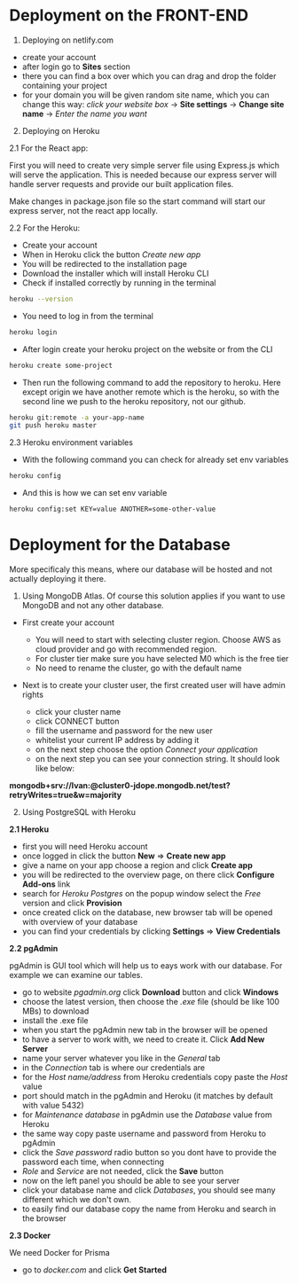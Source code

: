 # Deployment on the FRONT-END

1. Deploying on netlify.com

- create your account
- after login go to **Sites** section
- there you can find a box over which you can drag and drop the folder containing your project
- for your domain you will be given random site name, which you can change this way: _click your website box_ -> **Site settings** -> **Change site name** -> _Enter the name you want_

2. Deploying on Heroku

2.1 For the React app:

First you will need to create very simple server file using Express.js which will serve the application. This is needed because our express server will handle server requests and provide our built application files.

Make changes in package.json file so the start command will start our express server, not the react app locally.

2.2 For the Heroku:

- Create your account
- When in Heroku click the button _Create new app_
- You will be redirected to the installation page
- Download the installer which will install Heroku CLI
- Check if installed correctly by running in the terminal

```bash
heroku --version
```

- You need to log in from the terminal

```bash
heroku login
```

- After login create your heroku project on the website or from the CLI

```bash
heroku create some-project
```

- Then run the following command to add the repository to heroku. Here except origin we have another remote which is the heroku, so with the second line we push to the heroku repository, not our github.

```bash
heroku git:remote -a your-app-name
git push heroku master
```

2.3 Heroku environment variables

- With the following command you can check for already set env variables

```bash
heroku config
```

- And this is how we can set env variable

```bash
heroku config:set KEY=value ANOTHER=some-other-value
```

# Deployment for the Database

More specificaly this means, where our database will be hosted and not actually deploying it there.

1. Using MongoDB Atlas. Of course this solution applies if you want to use MongoDB and not any other database.

- First create your account

  - You will need to start with selecting cluster region. Choose AWS as cloud provider and go with recommended region.
  - For cluster tier make sure you have selected M0 which is the free tier
  - No need to rename the cluster, go with the default name

- Next is to create your cluster user, the first created user will have admin rights
  - click your cluster name
  - click CONNECT button
  - fill the username and password for the new user
  - whitelist your current IP address by adding it
  - on the next step choose the option _Connect your application_
  - on the next step you can see your connection string. It should look like below:

**mongodb+srv://Ivan:<password>@cluster0-jdope.mongodb.net/test?retryWrites=true&w=majority**

2. Using PostgreSQL with Heroku

**2.1 Heroku**

- first you will need Heroku account
- once logged in click the button **New** => **Create new app**
- give a name on your app choose a region and click **Create app**
- you will be redirected to the overview page, on there click **Configure Add-ons** link
- search for _Heroku Postgres_ on the popup window select the _Free_ version and click **Provision**
- once created click on the database, new browser tab will be opened with overview of your database
- you can find your credentials by clicking **Settings** => **View Credentials**

**2.2 pgAdmin**

pgAdmin is GUI tool which will help us to eays work with our database. For example we can examine our tables.

- go to website _pgadmin.org_ click **Download** button and click **Windows**
- choose the latest version, then choose the _.exe_ file (should be like 100 MBs) to download
- install the .exe file
- when you start the pgAdmin new tab in the browser will be opened
- to have a server to work with, we need to create it. Click **Add New Server**
- name your server whatever you like in the _General_ tab
- in the _Connection_ tab is where our credentials are
- for the _Host name/address_ from Heroku credentials copy paste the _Host_ value
- port should match in the pgAdmin and Heroku (it matches by default with value 5432)
- for _Maintenance database_ in pgAdmin use the _Database_ value from Heroku
- the same way copy paste username and password from Heroku to pgAdmin
- click the _Save password_ radio button so you dont have to provide the password each time, when connecting
- _Role_ and _Service_ are not needed, click the **Save** button
- now on the left panel you should be able to see your server
- click your database name and click _Databases_, you should see many different which we don't own.
- to easily find our database copy the name from Heroku and search in the browser

**2.3 Docker**

We need Docker for Prisma

- go to _docker.com_ and click **Get Started**
